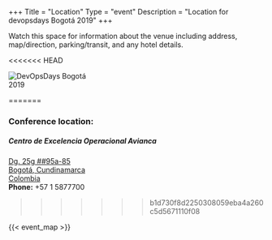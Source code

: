 ﻿+++
Title = "Location"
Type = "event"
Description = "Location for devopsdays Bogotá 2019"
+++

Watch this space for information about the venue including address, map/direction, parking/transit, and any hotel details.

<<<<<<< HEAD
<div style="float:left;">
  <img alt="DevOpsDays Bogotá 2019" src="/events/2019-bogota/edificio.jpg" style="max-width: 90%;">
</div><br><br>

=======
### <b>Conference location:</b> 
##### Centro de Excelencia Operacional Avianca
[Dg. 25g ##95a-85<br> 
Bogotá, Cundinamarca<br> 
Colombia<br>](https://goo.gl/maps/HNPzJ49rDKE2)
<strong>Phone:</strong> +57 1 5877700
>>>>>>> b1d730f8d2250308059eba4a260c5d5671110f08
<!-- Uncomment this only if you have set the coordinates for your location in the config yaml. Get Latitude and Longitude of a Point: http://itouchmap.com/latlong.html -->
{{< event_map >}} 
